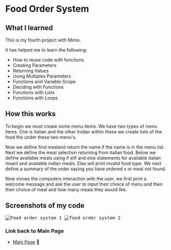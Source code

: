 # Food Order System

## What I learned 
This is my fourth project with Mimo.

It has helped me to learn the following:
- How to reuse code with functions
- Creating Parameters
- Returning Values
- Using Multiples Parameters
- Functions and Variable Scope
- Deciding with Functions
- Functions with Lists
- Functions with Loops

## How this works
To begin we must create some menu items. We have two types of menu items. One is Italian and the other Inidan within these we create lists of the food the under these two menu's.

Now we define find mealand return the name if the name is in the menu list. Next we define the meal selection returning from italian food.
Below we define available meals using if elif and else statements for available italian meanl and available indian meals. Else will print invalid food type.
We next define a summary of the order saying you have ordered x or meal not found. 

Now shows the computers interaction with the user, we first print a welcome message and ask the user to input their choice of menu and then their choice of meal and how many meals they would like.

## Screenshots of my code
<kbd>![Food order system 1](https://github.com/user-attachments/assets/a69e3cf0-25f9-467f-88c5-3fbfc88a411a)
<kbd>![food order system 2](https://github.com/user-attachments/assets/ea7e34a3-65d2-4552-85f9-b845e10fa244)

### Link back to Main Page
- [Main Page](https://github.com/MattyTurbo299) 🔗

